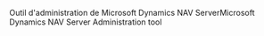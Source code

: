 <span data-ttu-id="96f67-101">Outil d'administration de Microsoft Dynamics NAV Server</span><span class="sxs-lookup"><span data-stu-id="96f67-101">Microsoft Dynamics NAV Server Administration tool</span></span>